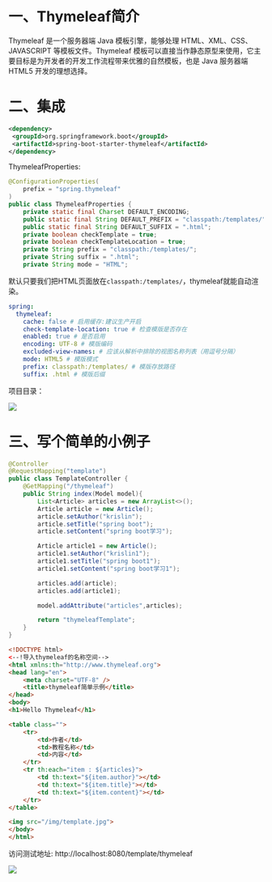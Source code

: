 # 一、Thymeleaf简介

Thymeleaf 是一个服务器端 Java 模板引擎，能够处理 HTML、XML、CSS、JAVASCRIPT 等模板文件。Thymeleaf 模板可以直接当作静态原型来使用，它主要目标是为开发者的开发工作流程带来优雅的自然模板，也是 Java 服务器端 HTML5 开发的理想选择。

# 二、集成

```xml
<dependency>
 <groupId>org.springframework.boot</groupId>
 <artifactId>spring-boot-starter-thymeleaf</artifactId>
</dependency>
```

ThymeleafProperties:

```java
@ConfigurationProperties(
    prefix = "spring.thymeleaf"
)
public class ThymeleafProperties {
    private static final Charset DEFAULT_ENCODING;
    public static final String DEFAULT_PREFIX = "classpath:/templates/";
    public static final String DEFAULT_SUFFIX = ".html";
    private boolean checkTemplate = true;
    private boolean checkTemplateLocation = true;
    private String prefix = "classpath:/templates/";
    private String suffix = ".html";
    private String mode = "HTML";
```

默认只要我们把HTML页面放在`classpath:/templates/`，thymeleaf就能自动渲染。

```yaml
spring:
  thymeleaf:
    cache: false # 启用缓存:建议生产开启
    check-template-location: true # 检查模版是否存在
    enabled: true # 是否启用
    encoding: UTF-8 # 模版编码
    excluded-view-names: # 应该从解析中排除的视图名称列表（用逗号分隔）
    mode: HTML5 # 模版模式
    prefix: classpath:/templates/ # 模版存放路径
    suffix: .html # 模版后缀
```

项目目录：

![](https://cdn.jsdelivr.net/gh/krislinzhao/IMGcloud/img/20200426142831.png)

# 三、写个简单的小例子

```java
@Controller
@RequestMapping("template")
public class TemplateController {
    @GetMapping("/thymeleaf")
    public String index(Model model){
        List<Article> articles = new ArrayList<>();
        Article article = new Article();
        article.setAuthor("krislin");
        article.setTitle("spring boot");
        article.setContent("spring boot学习");

        Article article1 = new Article();
        article1.setAuthor("krislin1");
        article1.setTitle("spring boot1");
        article1.setContent("spring boot学习1");

        articles.add(article);
        articles.add(article1);

        model.addAttribute("articles",articles);

        return "thymeleafTemplate";
    }
}
```

```html
<!DOCTYPE html>
<--!导入thymeleaf的名称空间-->
<html xmlns:th="http://www.thymeleaf.org">
<head lang="en">
    <meta charset="UTF-8" />
    <title>thymeleaf简单示例</title>
</head>
<body>
<h1>Hello Thymeleaf</h1>

<table class="">
    <tr>
        <td>作者</td>
        <td>教程名称</td>
        <td>内容</td>
    </tr>
    <tr th:each="item : ${articles}">
        <td th:text="${item.author}"></td>
        <td th:text="${item.title}"></td>
        <td th:text="${item.content}"></td>
    </tr>
</table>

<img src="/img/template.jpg">
</body>
</html>
```

访问测试地址: http://localhost:8080/template/thymeleaf

![](https://cdn.jsdelivr.net/gh/krislinzhao/IMGcloud/img/20200426142908.png)

